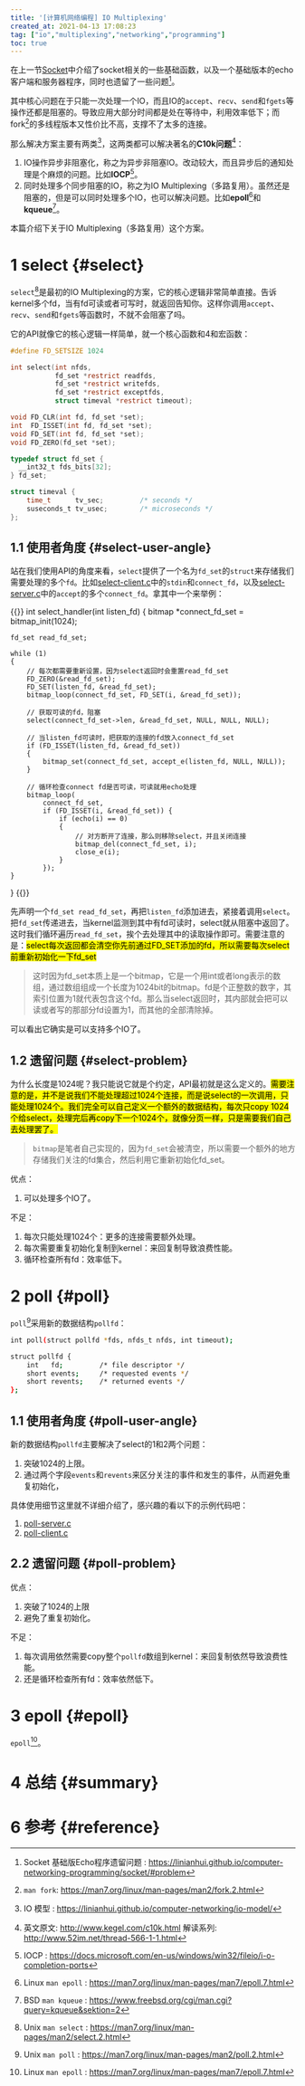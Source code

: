 ```yaml
---
title: '[计算机网络编程] IO Multiplexing'
created_at: 2021-04-13 17:08:23
tag: ["io","multiplexing","networking","programming"]
toc: true
---
```


在上一节[Socket](../socket/)中介绍了socket相关的一些基础函数，以及一个基础版本的echo客户端和服务器程序，同时也遗留了一些问题[^socket-problem]。

其中核心问题在于只能一次处理一个IO，而且IO的`accept`、`recv`、`send`和`fgets`等操作还都是阻塞的。导致应用大部分时间都是处在等待中，利用效率低下；而fork[^fork]的多线程版本又性价比不高，支撑不了太多的连接。

那么解决方案主要有两类[^io-model]，这两类都可以解决著名的**C10k问题**[^c10k]：
1. IO操作异步非阻塞化，称之为异步非阻塞IO。改动较大，而且异步后的通知处理是个麻烦的问题。比如**IOCP**[^iocp]。
2. 同时处理多个同步阻塞的IO，称之为IO Multiplexing（多路复用）。虽然还是阻塞的，但是可以同时处理多个IO，也可以解决问题。比如**epoll**[^epoll]和**kqueue**[^kqueue]。

本篇介绍下关于IO Multiplexing（多路复用）这个方案。

# 1 select {#select}

`select`[^select]是最初的IO Multiplexing的方案，它的核心逻辑非常简单直接。告诉kernel多个fd，当有fd可读或者可写时，就返回告知你。这样你调用`accept`、`recv`、`send`和`fgets`等函数时，不就不会阻塞了吗。

它的API就像它的核心逻辑一样简单，就一个核心函数和4和宏函数：
```c
#define FD_SETSIZE 1024

int select(int nfds, 
           fd_set *restrict readfds,
           fd_set *restrict writefds, 
           fd_set *restrict exceptfds,
           struct timeval *restrict timeout);

void FD_CLR(int fd, fd_set *set);
int  FD_ISSET(int fd, fd_set *set);
void FD_SET(int fd, fd_set *set);
void FD_ZERO(fd_set *set);

typedef struct fd_set {
  __int32_t fds_bits[32];
} fd_set;

struct timeval {
    time_t      tv_sec;         /* seconds */
    suseconds_t tv_usec;        /* microseconds */
};
```

## 1.1 使用者角度 {#select-user-angle}

站在我们使用API的角度来看，`select`提供了一个名为`fd_set`的`struct`来存储我们需要处理的多个`fd`。比如[select-client.c](https://github.com/linianhui/networking-programming/blob/io-multiplexing/src/select-client.c)中的`stdin`和`connect_fd`，以及[select-server.c](https://github.com/linianhui/networking-programming/blob/io-multiplexing/src/select-server.c)中的`accept`的多个`connect_fd`。拿其中一个来举例：

{{<code-snippet lang="c" href="https://github.com/linianhui/networking-programming/blob/io-multiplexing/src/select-server.c#L10-L44">}}
int select_handler(int listen_fd)
{
    bitmap *connect_fd_set = bitmap_init(1024);

    fd_set read_fd_set;

    while (1)
    {
        // 每次都需要重新设置，因为select返回时会重置read_fd_set
        FD_ZERO(&read_fd_set);
        FD_SET(listen_fd, &read_fd_set);
        bitmap_loop(connect_fd_set, FD_SET(i, &read_fd_set));

        // 获取可读的fd，阻塞
        select(connect_fd_set->len, &read_fd_set, NULL, NULL, NULL);

        // 当listen_fd可读时，把获取的连接的fd放入connect_fd_set
        if (FD_ISSET(listen_fd, &read_fd_set))
        {
            bitmap_set(connect_fd_set, accept_e(listen_fd, NULL, NULL));
        }

        // 循环检查connect fd是否可读，可读就用echo处理
        bitmap_loop(
            connect_fd_set,
            if (FD_ISSET(i, &read_fd_set)) {
                if (echo(i) == 0)
                {
                    // 对方断开了连接，那么则移除select，并且关闭连接
                    bitmap_del(connect_fd_set, i);
                    close_e(i);
                }
            });
    }
}
{{</code-snippet>}}

先声明一个`fd_set read_fd_set`，再把`listen_fd`添加进去，紧接着调用`select`。把`fd_set`传递进去，当kernel监测到其中有fd可读时，select就从阻塞中返回了。这时我们循环遍历`read_fd_set`，挨个去处理其中的读取操作即可。需要注意的是：<mark>select每次返回都会清空你先前通过FD_SET添加的fd，所以需要每次select前重新初始化一下fd_set</mark>
> 这时因为fd_set本质上是一个bitmap，它是一个用int或者long表示的数组，通过数组组成一个长度为1024bit的bitmap。fd是个正整数的数字，其索引位置为1就代表包含这个fd。那么当select返回时，其内部就会把可以读或者写的那部分fd设置为1，而其他的全部清除掉。

可以看出它确实是可以支持多个IO了。

## 1.2 遗留问题 {#select-problem}

为什么长度是1024呢？我只能说它就是个约定，API最初就是这么定义的。<mark>需要注意的是，并不是说我们不能处理超过1024个连接，而是说select的一次调用，只能处理1024个。我们完全可以自己定义一个额外的数据结构，每次只copy 1024个给select，处理完后再copy下一个1024个，就像分页一样，只是需要我们自己去处理罢了。</mark>

> `bitmap`是笔者自己实现的，因为`fd_set`会被清空，所以需要一个额外的地方存储我们关注的fd集合，然后利用它重新初始化fd_set。

优点：
1. 可以处理多个IO了。

不足：
1. 每次只能处理1024个：更多的连接需要额外处理。
2. 每次需要重复初始化复制到kernel：来回复制导致浪费性能。
3. 循环检查所有fd：效率低下。

# 2 poll {#poll}

`poll`[^poll]采用新的数据结构`pollfd`：
```sh
int poll(struct pollfd *fds, nfds_t nfds, int timeout);

struct pollfd {
    int   fd;         /* file descriptor */
    short events;     /* requested events */
    short revents;    /* returned events */
};
```
## 1.1 使用者角度 {#poll-user-angle}

新的数据结构`pollfd`主要解决了select的1和2两个问题：
1. 突破1024的上限。
2. 通过两个字段`events`和`revents`来区分关注的事件和发生的事件，从而避免重复初始化，

具体使用细节这里就不详细介绍了，感兴趣的看以下的示例代码吧：
1. [poll-server.c](https://github.com/linianhui/networking-programming/blob/io-multiplexing/src/poll-server.c)
2. [poll-client.c](https://github.com/linianhui/networking-programming/blob/io-multiplexing/src/poll-client.c)

## 2.2 遗留问题 {#poll-problem}

优点：
1. 突破了1024的上限
2. 避免了重复初始化。

不足：
1. 每次调用依然需要copy整个`pollfd`数组到kernel：来回复制依然导致浪费性能。
2. 还是循环检查所有fd：效率依然低下。

# 3 epoll {#epoll}

`epoll`[^epoll]。

# 4 总结 {#summary}



# 6 参考 {#reference}

[^c10k]: 英文原文: <http://www.kegel.com/c10k.html> 解读系列: <http://www.52im.net/thread-566-1-1.html>
[^select]: Unix `man select` : <https://man7.org/linux/man-pages/man2/select.2.html>
[^poll]: Unix `man poll` : <https://man7.org/linux/man-pages/man2/poll.2.html>
[^epoll]: Linux `man epoll` : <https://man7.org/linux/man-pages/man7/epoll.7.html>
[^kqueue]: BSD `man kqueue` : <https://www.freebsd.org/cgi/man.cgi?query=kqueue&sektion=2>
[^iocp]: IOCP : <https://docs.microsoft.com/en-us/windows/win32/fileio/i-o-completion-ports>
[^fork]: `man fork`: <https://man7.org/linux/man-pages/man2/fork.2.html>
[^io-model]: IO 模型 : <https://linianhui.github.io/computer-networking/io-model/>
[^socket-problem]: Socket 基础版Echo程序遗留问题 : <https://linianhui.github.io/computer-networking-programming/socket/#problem>